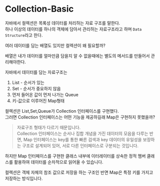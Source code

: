 # Collection-Basic

자바에서 컬렉션은 목록성 데이터를 처리하는 자료 구조를 말한다.  
하나 이상의 데이터를 하나의 객체에 담아서 관리하는 자료구조라고 하며 `Data Structure`라고 한다.  
  
여러 데이터를 담는 배열도 있지만 컬렉션이 왜 필요할까?
  
배열은 내가 데이터를 얼마만큼 담을지 알 수 없을때에는 별도의 메서드를 만들어서 관리해야한다.  
  
자바에서 데이터를 담는 자료구조는 
1. List - 순서가 있는
2. Set - 순서가 중요하지 않음
3. 먼저 들어온 값이 먼저 나가는 Queue
4. 키-값으로 이루어진 Map형태  
  
컬렉션은 List,Set,Queue가 Collection 인터페이스를 구현했다.  
그러면 Collection 인터페이스는 어떤 기능을 제공하길래 Map은 구현하지 못했을까?  
  
> 자료구조 형태가 다르기 때문입니다.  
> Collection 인터페이스는 순서나 집합 개념을 가진 데이터의 모음을 다루는 반면, 
> Map 인터페이스는 key를 통한 빠른 검색과 key 데이터의 유일성을 보장하는 구조로 설계되어 있어, 
> 서로 다른 인터페이스로 구분되는 것입니다.  
>  
  
하지만 Map 인터페이스를 구현한 클래스 내부에 이터레이터를 상속한 정적 멤버 클래스를 활용하여 데이터를 순차적으로 읽어올 수 있습니다.  
  
컬렉션은 객체 자체의 참조 값으로 저장을 하는 구조인 반면 
Map은 특정 키를 가지고 저장하는 방식입니다.  
